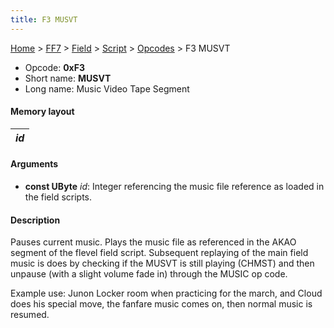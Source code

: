 ```yaml
---
title: F3 MUSVT
---
```


[Home](../../../../Main%20Page.md.md) > [FF7](../../../../FF7.md) > [Field](../../../Field.md) > [Script](../../Script.md) > [Opcodes](../Opcodes.md) > F3 MUSVT

-   Opcode: **0xF3**
-   Short name: **MUSVT**
-   Long name: Music Video Tape Segment

#### Memory layout

| *id* |
|------|

#### Arguments

-   **const UByte** *id*: Integer referencing the music file reference
    as loaded in the field scripts.

#### Description

Pauses current music. Plays the music file as referenced in the AKAO
segment of the flevel field script. Subsequent replaying of the main
field music is does by checking if the MUSVT is still playing (CHMST)
and then unpause (with a slight volume fade in) through the MUSIC op
code.

Example use: Junon Locker room when practicing for the march, and Cloud
does his special move, the fanfare music comes on, then normal music is
resumed.
